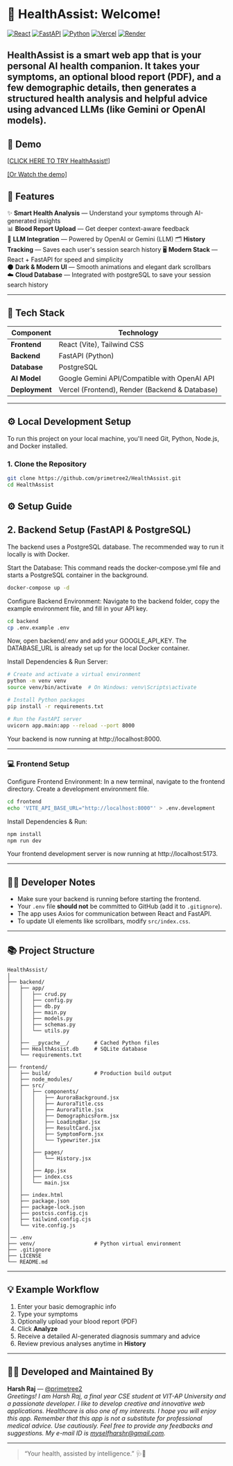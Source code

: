# 🌿 HealthAssist: Welcome!

[![React](https://img.shields.io/badge/React-20232A?style=for-the-badge&logo=react&logoColor=61DAFB)](https://reactjs.org/)
[![FastAPI](https://img.shields.io/badge/FastAPI-005571?style=for-the-badge&logo=fastapi)](https://fastapi.tiangolo.com/)
[![Python](https://img.shields.io/badge/Python-3776AB?style=for-the-badge&logo=python&logoColor=white)](https://www.python.org/)
[![Vercel](https://img.shields.io/badge/Vercel-000000?style=for-the-badge&logo=vercel&logoColor=white)](https://vercel.com/)
[![Render](https://img.shields.io/badge/Render-46E3B7?style=for-the-badge&logo=render&logoColor=white)](https://render.com/)

**HealthAssist** is a smart web app that is your personal AI health companion. It takes your symptoms, an optional blood report (PDF), and a few demographic details, then generates a structured health analysis and helpful advice using advanced LLMs (like Gemini or OpenAI models). 
---

## 🎥 Demo
[[CLICK HERE TO TRY HealthAssist!](https://health-assist-rose.vercel.app/)]

[[Or Watch the demo]](https://drive.google.com/file/d/1iDCuAI80BAPXX9SEevZUiGiGj2ut6r4r/view?usp=sharing)


## 🚀 Features

✨ **Smart Health Analysis** — Understand your symptoms through AI-generated insights  
📊 **Blood Report Upload** — Get deeper context-aware feedback  
🧠 **LLM Integration** — Powered by OpenAI or Gemini (LLM) 
🗂️ **History Tracking** — Saves each user's session search history
🖥️ **Modern Stack** — React + FastAPI for speed and simplicity  
🌑 **Dark & Modern UI** — Smooth animations and elegant dark scrollbars  
☁️ **Cloud Database** — Integrated with postgreSQL to save your session search history

---

## 🧩 Tech Stack

| Component      | Technology                                     |
| -------------- | ---------------------------------------------- |
| **Frontend**   | React (Vite), Tailwind CSS                     |
| **Backend**    | FastAPI (Python)                               |
| **Database**   | PostgreSQL                                     |
| **AI Model**   | Google Gemini API/Compatible with OpenAI API   |
| **Deployment** | Vercel (Frontend), Render (Backend & Database) |

---
## ⚙️ Local Development Setup

To run this project on your local machine, you'll need Git, Python, Node.js, and Docker installed.

### 1. Clone the Repository

```bash
git clone https://github.com/primetree2/HealthAssist.git
cd HealthAssist
```
## ⚙️ Setup Guide 

## 2. Backend Setup (FastAPI & PostgreSQL)
The backend uses a PostgreSQL database. The recommended way to run it locally is with Docker.

Start the Database: This command reads the docker-compose.yml file and starts a PostgreSQL container in the background.

```bash
docker-compose up -d
```
Configure Backend Environment: Navigate to the backend folder, copy the example environment file, and fill in your API key.

```bash
cd backend
cp .env.example .env
```
Now, open backend/.env and add your GOOGLE_API_KEY. The DATABASE_URL is already set up for the local Docker container.

Install Dependencies & Run Server:

```bash
# Create and activate a virtual environment
python -m venv venv
source venv/bin/activate  # On Windows: venv\Scripts\activate

# Install Python packages
pip install -r requirements.txt

# Run the FastAPI server
uvicorn app.main:app --reload --port 8000
```
Your backend is now running at http://localhost:8000.

---

### 💻 Frontend Setup
Configure Frontend Environment: In a new terminal, navigate to the frontend directory. Create a development environment file.

```bash
cd frontend
echo 'VITE_API_BASE_URL="http://localhost:8000"' > .env.development
```
Install Dependencies & Run:

```bash
npm install
npm run dev
```
Your frontend development server is now running at http://localhost:5173.

---

## 🧑‍💻 Developer Notes

- Make sure your backend is running before starting the frontend.
- Your `.env` file **should not** be committed to GitHub (add it to `.gitignore`).
- The app uses Axios for communication between React and FastAPI.
- To update UI elements like scrollbars, modify `src/index.css`.

---

## 📚 Project Structure

```
HealthAssist/
│
├── backend/
│   ├── app/
│   │   ├── crud.py
│   │   ├── config.py
│   │   ├── db.py
│   │   ├── main.py
│   │   ├── models.py
│   │   ├── schemas.py
│   │   └── utils.py
│   │
│   ├── __pycache__/        # Cached Python files
│   ├── HealthAssist.db     # SQLite database              
│   └── requirements.txt
│
├── frontend/
│   ├── build/              # Production build output
│   ├── node_modules/
│   ├── src/
│   │   ├── components/
│   │   │   ├── AuroraBackground.jsx
│   │   │   ├── AuroraTitle.css
│   │   │   ├── AuroraTitle.jsx
│   │   │   ├── DemographicsForm.jsx
│   │   │   ├── LoadingBar.jsx
│   │   │   ├── ResultCard.jsx
│   │   │   ├── SymptomForm.jsx
│   │   │   └── Typewriter.jsx
│   │   │
│   │   ├── pages/
│   │   │   └── History.jsx
│   │   │
│   │   ├── App.jsx
│   │   ├── index.css
│   │   └── main.jsx
│   │
│   ├── index.html
│   ├── package.json
│   ├── package-lock.json
│   ├── postcss.config.cjs
│   ├── tailwind.config.cjs
│   └── vite.config.js
│
│── .env 
├── venv/                   # Python virtual environment
├── .gitignore
├── LICENSE
└── README.md

```

---

## 💡 Example Workflow

1. Enter your basic demographic info  
2. Type your symptoms  
3. Optionally upload your blood report (PDF)  
4. Click **Analyze**  
5. Receive a detailed AI-generated diagnosis summary and advice  
6. Review previous analyses anytime in **History**

---

## 👨‍💻 Developed and Maintained By

**Harsh Raj** — [@primetree2](https://github.com/primetree2)  
*Greetings! I am Harsh Raj, a final year CSE student at VIT-AP University and a passionate developer. I like to develop creative and innovative web applications. Healthcare is also one of my interests. I hope you will enjoy this app. Remember that this app is not a substitute for professional medical advice. Use cautiously. Feel free to provide any feedbacks and suggestions. My e-mail ID is myselfharshr@gmail.com.*

---

> “Your health, assisted by intelligence.” 🩺🤖
